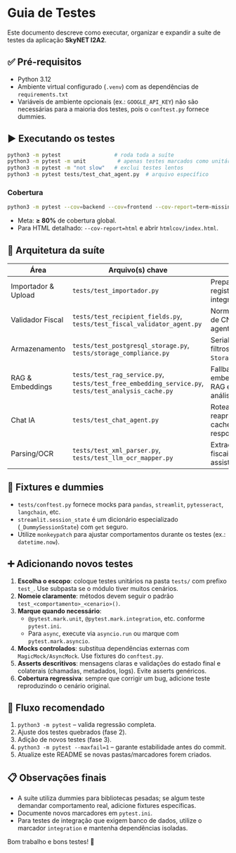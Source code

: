 # Guia de Testes

Este documento descreve como executar, organizar e expandir a suíte de testes da aplicação **SkyNET I2A2**.

## ✅ Pré-requisitos

- Python 3.12
- Ambiente virtual configurado (`.venv`) com as dependências de `requirements.txt`
- Variáveis de ambiente opcionais (ex.: `GOOGLE_API_KEY`) não são necessárias para a maioria dos testes, pois o `conftest.py` fornece dummies.

## ▶️ Executando os testes

```bash
python3 -m pytest                 # roda toda a suíte
python3 -m pytest -m unit          # apenas testes marcados como unitários
python3 -m pytest -m "not slow"   # exclui testes lentos
python3 -m pytest tests/test_chat_agent.py  # arquivo específico
```

### Cobertura

```bash
python3 -m pytest --cov=backend --cov=frontend --cov-report=term-missing
```

- Meta: **≥ 80%** de cobertura global.
- Para HTML detalhado: `--cov-report=html` e abrir `htmlcov/index.html`.

## 🧭 Arquitetura da suíte

| Área | Arquivo(s) chave | O que valida |
|------|------------------|--------------|
| Importador & Upload | `tests/test_importador.py` | Preparação de registros, validações e integração com RAG. |
| Validador Fiscal | `tests/test_recipient_fields.py`, `tests/test_fiscal_validator_agent.py` | Normalização/validação de CNPJ/CPF, fluxos do agente fiscal. |
| Armazenamento | `tests/test_postgresql_storage.py`, `tests/storage_compliance.py` | Serialização JSONB, filtros, contratos do `StorageInterface`. |
| RAG & Embeddings | `tests/test_rag_service.py`, `tests/test_free_embedding_service.py`, `tests/test_analysis_cache.py` | Fallback de embeddings, pipeline RAG e cache de análises. |
| Chat IA | `tests/test_chat_agent.py` | Roteamento, reaproveitamento de cache e fluxos de resposta. |
| Parsing/OCR | `tests/test_xml_parser.py`, `tests/test_llm_ocr_mapper.py` | Extração de dados fiscais via XML e OCR assistido. |

## 🧰 Fixtures e dummies

- `tests/conftest.py` fornece mocks para `pandas`, `streamlit`, `pytesseract`, `langchain`, etc.
- `streamlit.session_state` é um dicionário especializado (`_DummySessionState`) com `get` seguro.
- Utilize `monkeypatch` para ajustar comportamentos durante os testes (ex.: `datetime.now`).

## ➕ Adicionando novos testes

1. **Escolha o escopo**: coloque testes unitários na pasta `tests/` com prefixo `test_`. Use subpasta se o módulo tiver muitos cenários.
2. **Nomeie claramente**: métodos devem seguir o padrão `test_<comportamento>_<cenario>()`.
3. **Marque quando necessário**:
   - `@pytest.mark.unit`, `@pytest.mark.integration`, etc. conforme `pytest.ini`.
   - Para `async`, execute via `asyncio.run` ou marque com `pytest.mark.asyncio`.
4. **Mocks controlados**: substitua dependências externas com `MagicMock/AsyncMock`. Use fixtures do `conftest.py`.
5. **Asserts descritivos**: mensagens claras e validações do estado final e colaterais (chamadas, metadados, logs). Evite asserts genéricos.
6. **Cobertura regressiva**: sempre que corrigir um bug, adicione teste reproduzindo o cenário original.

## 🔁 Fluxo recomendado

1. `python3 -m pytest` – valida regressão completa.
2. Ajuste dos testes quebrados (fase 2).
3. Adição de novos testes (fase 3).
4. `python3 -m pytest --maxfail=1` – garante estabilidade antes do commit.
5. Atualize este README se novas pastas/marcadores forem criados.

## 📋 Observações finais

- A suíte utiliza dummies para bibliotecas pesadas; se algum teste demandar comportamento real, adicione fixtures específicas.
- Documente novos marcadores em `pytest.ini`.
- Para testes de integração que exigem banco de dados, utilize o marcador `integration` e mantenha dependências isoladas.

Bom trabalho e bons testes! 🚀
